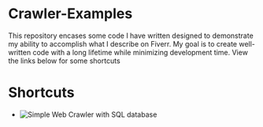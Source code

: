 # Crawler-Examples

This repository encases some code I have written designed to demonstrate my ability to accomplish what I describe on Fiverr. My goal is to create well-written code with a long lifetime while minimizing development time. View the links below for some shortcuts


# Shortcuts
* ![Simple Web Crawler with SQL database](https://github.com/CyberJosie/Crawler-Examples/tree/main/examples/web_crawler_sql_example)
